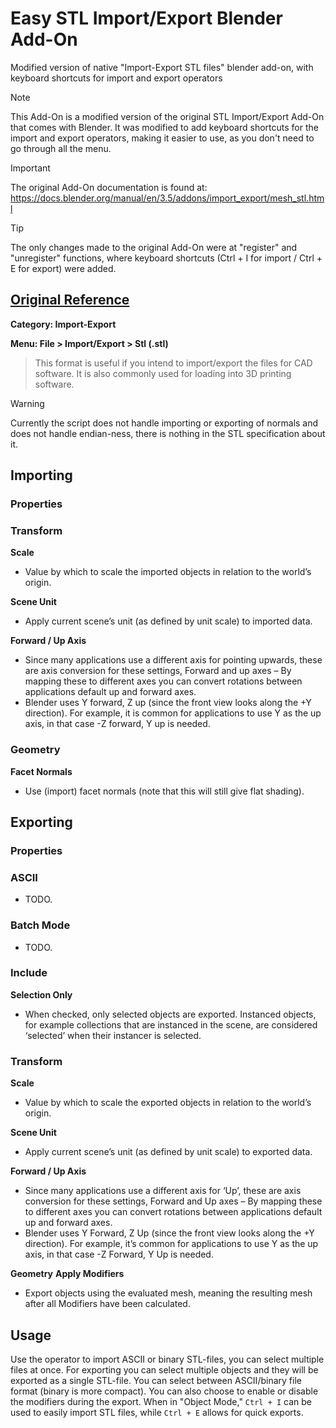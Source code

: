 # Easy STL Import/Export Blender Add-On
Modified version of native "Import-Export STL files" blender add-on, with keyboard shortcuts for import and export operators

> [!NOTE]
> This Add-On is a modified version of the original STL Import/Export Add-On that comes with Blender. It was modified to add keyboard shortcuts for the import and export operators, making it easier to use, as you don't need to go through all the menu.

> [!IMPORTANT]
> The original Add-On documentation is found at:
https://docs.blender.org/manual/en/3.5/addons/import_export/mesh_stl.html

> [!TIP]
> The only changes made to the original Add-On were at "register" and "unregister" functions, where keyboard shortcuts (Ctrl + I for import / Ctrl + E for export) were added.


## [Original Reference](https://docs.blender.org/manual/en/3.5/addons/import_export/mesh_stl)

**Category: Import-Export**

**Menu: File > Import/Export > Stl (.stl)**

> This format is useful if you intend to import/export the files for CAD software. It is also commonly used for loading into 3D printing software.

> [!WARNING]
> Currently the script does not handle importing or exporting of normals and does not handle endian-ness, there is nothing in the STL specification about it.

## Importing

### Properties

### Transform

**Scale**
- Value by which to scale the imported objects in relation to the world’s origin.

**Scene Unit**
- Apply current scene’s unit (as defined by unit scale) to imported data.

**Forward / Up Axis**
- Since many applications use a different axis for pointing upwards, these are axis conversion for these settings, Forward and up axes – By mapping these to different axes you can convert rotations between applications default up and forward axes.
- Blender uses Y forward, Z up (since the front view looks along the +Y direction). For example, it is common for applications to use Y as the up axis, in that case -Z forward, Y up is needed.

### Geometry

**Facet Normals**
- Use (import) facet normals (note that this will still give flat shading).

## Exporting

### Properties

### ASCII
- TODO.

### Batch Mode
- TODO.

### Include

**Selection Only**
- When checked, only selected objects are exported. Instanced objects, for example collections that are instanced in the scene, are considered ‘selected’ when their instancer is selected.

### Transform

**Scale**
- Value by which to scale the exported objects in relation to the world’s origin.

**Scene Unit**
- Apply current scene’s unit (as defined by unit scale) to exported data.

**Forward / Up Axis**
- Since many applications use a different axis for ‘Up’, these are axis conversion for these settings, Forward and Up axes – By mapping these to different axes you can convert rotations between applications default up and forward axes.
- Blender uses Y Forward, Z Up (since the front view looks along the +Y direction). For example, it’s common for applications to use Y as the up axis, in that case -Z Forward, Y Up is needed.

**Geometry**
**Apply Modifiers**
- Export objects using the evaluated mesh, meaning the resulting mesh after all Modifiers have been calculated.

## Usage
Use the operator to import ASCII or binary STL-files, you can select multiple files at once. For exporting you can select multiple objects and they will be exported as a single STL-file. You can select between ASCII/binary file format (binary is more compact). You can also choose to enable or disable the modifiers during the export. When in "Object Mode," `Ctrl + I` can be used to easily import STL files, while `Ctrl + E` allows for quick exports.
